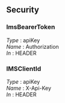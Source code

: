 
<a name="securityscheme"></a>
## Security

<a name="imsbearertoken"></a>
### ImsBearerToken
*Type* : apiKey  
*Name* : Authorization  
*In* : HEADER


<a name="imsclientid"></a>
### IMSClientId
*Type* : apiKey  
*Name* : X-Api-Key  
*In* : HEADER



